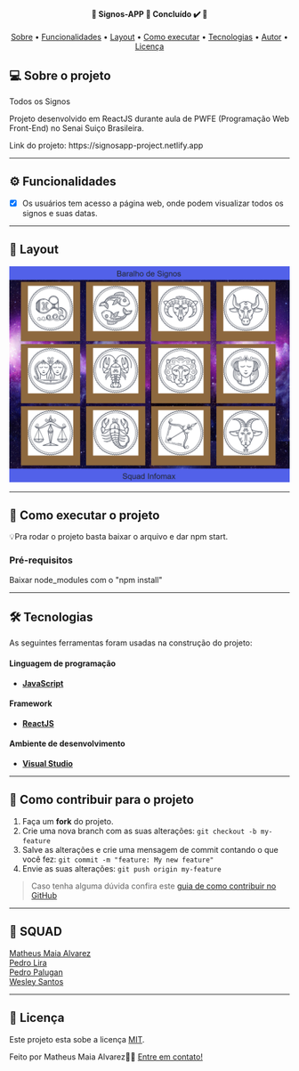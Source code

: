 <h4 align="center"> 
	🚧  Signos-APP 🚀 Concluído ✔️ 🚧
</h4>

<p align="center">
 <a href="#-sobre-o-projeto">Sobre</a> •
 <a href="#-Funcionalidades">Funcionalidades</a> •
 <a href="#-layout">Layout</a> • 
 <a href="#-como-executar-o-projeto">Como executar</a> • 
 <a href="#-tecnologias">Tecnologias</a> • 
 <a href="#-autor">Autor</a> • 
 <a href="#user-content--licença">Licença</a>
</p>


## 💻 Sobre o projeto

Todos os Signos

Projeto desenvolvido em ReactJS durante aula de PWFE (Programação Web Front-End) no Senai Suiço Brasileira. 

<p>Link do projeto: https://signosapp-project.netlify.app</p>

---

## ⚙️ Funcionalidades

- [x] Os usuários tem acesso a página web, onde podem visualizar todos os signos e suas datas.

---

## 🎨 Layout
![Signos Web](https://github.com/Innovation-Skyline0/Signos-APP/blob/main/_assets/layout.png)

---

## 🚀 Como executar o projeto

💡Pra rodar o projeto basta baixar o arquivo e dar npm start.

### Pré-requisitos

Baixar node_modules com o "npm install"

---

## 🛠 Tecnologias

As seguintes ferramentas foram usadas na construção do projeto:

#### **Linguagem de programação**

-   **[JavaScript](https://developer.mozilla.org/pt-BR/docs/Web/JavaScript)**

#### **Framework**

-   **[ReactJS](https://pt-br.reactjs.org)**


#### **Ambiente de desenvolvimento**

-   **[Visual Studio](https://visualstudio.microsoft.com)**

---

## 💪 Como contribuir para o projeto

1. Faça um **fork** do projeto.
2. Crie uma nova branch com as suas alterações: `git checkout -b my-feature`
3. Salve as alterações e crie uma mensagem de commit contando o que você fez: `git commit -m "feature: My new feature"`
4. Envie as suas alterações: `git push origin my-feature`
> Caso tenha alguma dúvida confira este [guia de como contribuir no GitHub](./CONTRIBUTING.md)

---

## 🦸 SQUAD

<a href="https://br.linkedin.com/in/matheus-maia-alvarez-">Matheus Maia Alvarez</a>
<br />
<a href="https://github.com/lir4">Pedro Lira</a>
<br />
<a href="https://github.com/pedropalugan">Pedro Palugan</a>
<br />
<a href="https://github.com/WesleWW">Wesley Santos</a>
<br />

---

## 📝 Licença

Este projeto esta sobe a licença [MIT](./LICENSE).

Feito por Matheus Maia Alvarez👋🏽 [Entre em contato!](https://br.linkedin.com/in/matheus-maia-alvarez-)
